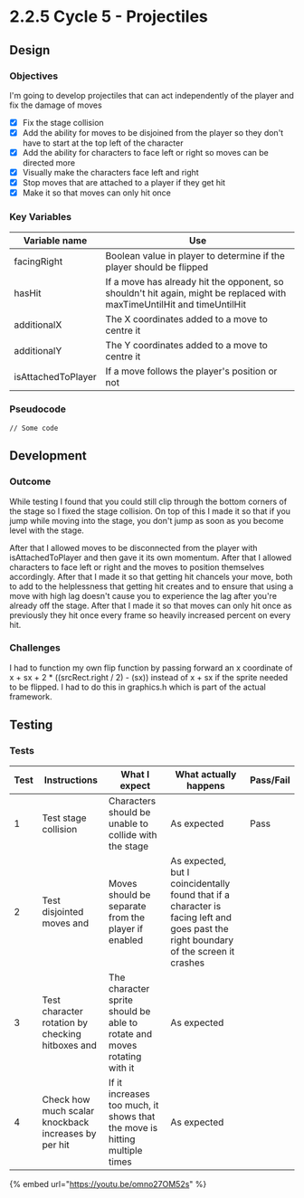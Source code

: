 # 2.2.5 Cycle 5 - Projectiles

## Design

### Objectives

I'm going to develop projectiles that can act independently of the player and fix the damage of moves

* [x] Fix the stage collision
* [x] Add the ability for moves to be disjoined from the player so they don't have to start at the top left of the character
* [x] Add the ability for characters to face left or right so moves can be directed more
* [x] Visually make the characters face left and right
* [x] Stop moves that are attached to a player if they get hit
* [x] Make it so that moves can only hit once

### Key Variables

| Variable name      | Use                                                                                                                     |
| ------------------ | ----------------------------------------------------------------------------------------------------------------------- |
| facingRight        | Boolean value in player to determine if the player should be flipped                                                    |
| hasHit             | If a move has already hit the opponent, so shouldn't hit again, might be replaced with maxTimeUntilHit and timeUntilHit |
| additionalX        | The X coordinates added to a move to centre it                                                                          |
| additionalY        | The Y coordinates added to a move to centre it                                                                          |
| isAttachedToPlayer | If a move follows the player's position or not                                                                          |

### Pseudocode

```
// Some code
```

## Development

### Outcome

While testing I found that you could still clip through the bottom corners of the stage so I fixed the stage collision. On top of this I made it so that if you jump while moving into the stage, you don't jump as soon as you become level with the stage.

After that I allowed moves to be disconnected from the player with isAttachedToPlayer and then gave it its own momentum. After that I allowed characters to face left or right and the moves to position themselves accordingly. After that I made it so that getting hit chancels your move, both to add to the helplessness that getting hit creates and to ensure that using a move with high lag doesn't cause you to experience the lag after you're already off the stage. After that I made it so that moves can only hit once as previously they hit once every frame so heavily increased percent on every hit.

### Challenges

&#x20;I had to function my own flip function by passing forward an x coordinate of x + sx + 2 \* ((srcRect.right / 2) - (sx)) instead of x + sx if the sprite needed to be flipped. I had to do this in graphics.h which is part of the actual framework.

## Testing

### Tests

| Test | Instructions                                         | What I expect                                                              | What actually happens                                                                                                                | Pass/Fail |
| ---- | ---------------------------------------------------- | -------------------------------------------------------------------------- | ------------------------------------------------------------------------------------------------------------------------------------ | --------- |
| 1    | Test stage collision                                 | Characters should be unable to collide with the stage                      | As expected                                                                                                                          | Pass      |
| 2    | Test disjointed moves and                            | Moves should be separate from the player if enabled                        | As expected, but I coincidentally found that if a character is facing left and goes past the right boundary of the screen it crashes |           |
| 3    | Test character rotation by checking hitboxes and     | The character sprite should be able to rotate and moves rotating with it   | As expected                                                                                                                          |           |
| 4    | Check how much scalar knockback increases by per hit | If it increases too much, it shows that the move is hitting multiple times | As expected                                                                                                                          |           |

{% embed url="https://youtu.be/omno27OM52s" %}
